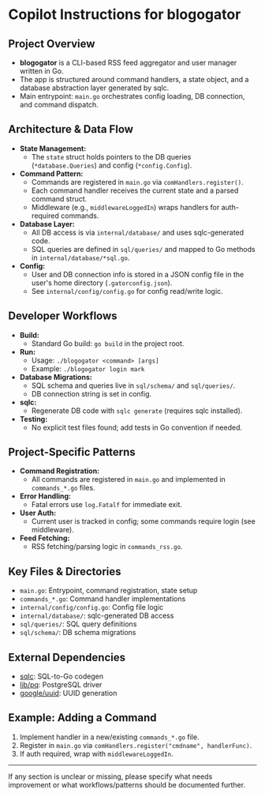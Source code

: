 # Copilot Instructions for blogogator

## Project Overview
- **blogogator** is a CLI-based RSS feed aggregator and user manager written in Go.
- The app is structured around command handlers, a state object, and a database abstraction layer generated by sqlc.
- Main entrypoint: `main.go` orchestrates config loading, DB connection, and command dispatch.

## Architecture & Data Flow
- **State Management:**
  - The `state` struct holds pointers to the DB queries (`*database.Queries`) and config (`*config.Config`).
- **Command Pattern:**
  - Commands are registered in `main.go` via `comHandlers.register()`.
  - Each command handler receives the current state and a parsed command struct.
  - Middleware (e.g., `middlewareLoggedIn`) wraps handlers for auth-required commands.
- **Database Layer:**
  - All DB access is via `internal/database/` and uses sqlc-generated code.
  - SQL queries are defined in `sql/queries/` and mapped to Go methods in `internal/database/*sql.go`.
- **Config:**
  - User and DB connection info is stored in a JSON config file in the user's home directory (`.gatorconfig.json`).
  - See `internal/config/config.go` for config read/write logic.

## Developer Workflows
- **Build:**
  - Standard Go build: `go build` in the project root.
- **Run:**
  - Usage: `./blogogator <command> [args]`
  - Example: `./blogogator login mark`
- **Database Migrations:**
  - SQL schema and queries live in `sql/schema/` and `sql/queries/`.
  - DB connection string is set in config.
- **sqlc:**
  - Regenerate DB code with `sqlc generate` (requires sqlc installed).
- **Testing:**
  - No explicit test files found; add tests in Go convention if needed.

## Project-Specific Patterns
- **Command Registration:**
  - All commands are registered in `main.go` and implemented in `commands_*.go` files.
- **Error Handling:**
  - Fatal errors use `log.Fatalf` for immediate exit.
- **User Auth:**
  - Current user is tracked in config; some commands require login (see middleware).
- **Feed Fetching:**
  - RSS fetching/parsing logic in `commands_rss.go`.

## Key Files & Directories
- `main.go`: Entrypoint, command registration, state setup
- `commands_*.go`: Command handler implementations
- `internal/config/config.go`: Config file logic
- `internal/database/`: sqlc-generated DB access
- `sql/queries/`: SQL query definitions
- `sql/schema/`: DB schema migrations

## External Dependencies
- [sqlc](https://sqlc.dev/): SQL-to-Go codegen
- [lib/pq](https://github.com/lib/pq): PostgreSQL driver
- [google/uuid](https://github.com/google/uuid): UUID generation

## Example: Adding a Command
1. Implement handler in a new/existing `commands_*.go` file.
2. Register in `main.go` via `comHandlers.register("cmdname", handlerFunc)`.
3. If auth required, wrap with `middlewareLoggedIn`.

---

If any section is unclear or missing, please specify what needs improvement or what workflows/patterns should be documented further.